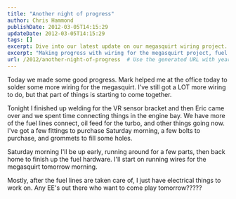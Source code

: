 ```yaml
---
title: "Another night of progress"
author: Chris Hammond
publishDate: 2012-03-05T14:15:29
updateDate: 2012-03-05T14:15:29
tags: []
excerpt: Dive into our latest update on our megasquirt wiring project. Progress in wiring and welding, and plans for upcoming electrical work.
excerpt: "Making progress with wiring for the megasquirt project, fuel lines, turbo oil feed, and more coming together. Excited for tomorrow's electrical work! #DIY #CarProject"
url: /2012/another-night-of-progress  # Use the generated URL with year
---
```

<p>Today we made some good progress. Mark helped me at the office today to solder some more wiring for the megasquirt. I've still got a LOT more wiring to do, but that part of things is starting to come together.</p> <p>Tonight I finished up welding for the VR sensor bracket and then Eric came over and we spent time connecting things in the engine bay. We have more of the fuel lines connect, oil feed for the turbo, and other things going now. I've got a few fittings to purchase Saturday morning, a few bolts to purchase, and grommets to fill some holes.</p> <p>Saturday morning I'll be up early, running around for a few parts, then back home to finish up the fuel hardware. I'll start on running wires for the megasquirt tomorrow morning.</p> <p>Mostly, after the fuel lines are taken care of, I just have electrical things to work on. Any EE's out there who want to come play tomorrow?????</p>



